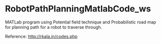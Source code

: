 # RobotPathPlanningMatlabCode_ws
MATLab program using Potential field technique and Probabilistic road map for planning path for a robot to traverse through.

Reference: http://rkala.in/codes.php
